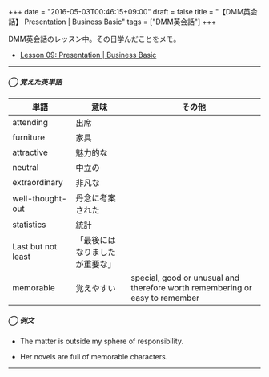 +++
date = "2016-05-03T00:46:15+09:00"
draft = false
title = "【DMM英会話】 Presentation | Business Basic"
tags = ["DMM英会話"]
+++

DMM英会話のレッスン中。その日学んだことをメモ。

- [Lesson 09: Presentation | Business Basic](http://eikaiwa.dmm.com/download/pdf/Business_basic_09_01.pdf/)

<hr>


##### ◯ 覚えた英単語

|単語|意味|その他|
|---|---|---|
|attending| 出席 |
|furniture|家具|
|attractive|魅力的な|
|neutral|中立の|
|extraordinary|非凡な|
|well-thought-out|丹念に考案された|
|statistics|統計|
|Last but not least|「最後にはなりましたが重要な」|
|memorable|覚えやすい|special, good or unusual and therefore worth remembering or easy to remember|

##### ◯ 例文

- The matter is outside my sphere of responsibility.

- Her novels are full of memorable characters.

<hr>
